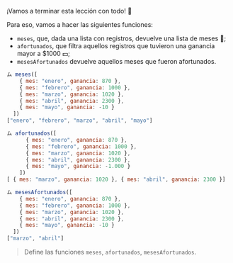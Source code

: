 ¡Vamos a terminar esta lección con todo! :muscle:

Para eso, vamos a hacer las siguientes funciones:

* `meses`, que, dada una lista con registros, devuelve una lista de meses :calendar:;
* `afortunados`, que filtra aquellos registros que tuvieron una ganancia mayor a $1000 :dollar:;
* `mesesAfortunados` devuelve aquellos meses que fueron afortunados.

```javascript
ム meses([
    { mes: "enero", ganancia: 870 }, 
    { mes: "febrero", ganancia: 1000 }, 
    { mes: "marzo", ganancia: 1020 }, 
    { mes: "abril", ganancia: 2300 }, 
    { mes: "mayo", ganancia: -10 }
  ])
["enero", "febrero", "marzo", "abril", "mayo"]

ム afortunados([
      { mes: "enero", ganancia: 870 }, 
      { mes: "febrero", ganancia: 1000 }, 
      { mes: "marzo", ganancia: 1020 }, 
      { mes: "abril", ganancia: 2300 }, 
      { mes: "mayo", ganancia: -1.000 }
    ])
[ { mes: "marzo", ganancia: 1020 }, { mes: "abril", ganancia: 2300 }]

ム mesesAfortunados([
    { mes: "enero", ganancia: 870 }, 
    { mes: "febrero", ganancia: 1000 }, 
    { mes: "marzo", ganancia: 1020 }, 
    { mes: "abril", ganancia: 2300 }, 
    { mes: "mayo", ganancia: -10 }
  ])
["marzo", "abril"]
```
> Define las funciones `meses`, `afortunados`, `mesesAfortunados`.
